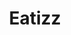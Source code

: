 ---
title: Eatizz
description: Design web
resume:
  titre: Eatizz
  court: Design web
identifiant:
slug:
ordre: 14
image: /img/eatizz-design-web.jpg
i18n: fr
link:
  external: true
  url: https://www.eatizz.com
---